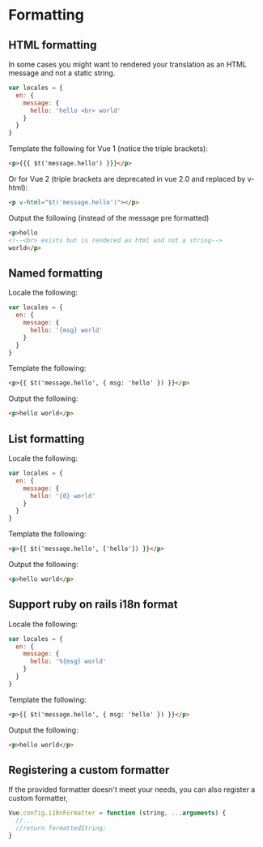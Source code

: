# Formatting

## HTML formatting
In some cases you might want to rendered your translation as an HTML message and not a static string.

```javascript
var locales = {
  en: {
    message: {
      hello: 'hello <br> world'
    }
  }
}
```

Template the following for Vue 1 (notice the triple brackets):
```html
<p>{{{ $t('message.hello') }}}</p>
```

Or for Vue 2 (triple brackets are deprecated in vue 2.0 and replaced by v-html):

```html
<p v-html="$t('message.hello')"></p>
```

Output the following (instead of the message pre formatted)

```html
<p>hello
<!--<br> exists but is rendered as html and not a string-->
world</p>
```

## Named formatting

Locale the following:

```javascript
var locales = {
  en: {
    message: {
      hello: '{msg} world'
    }
  }
}
```

Template the following:

```html
<p>{{ $t('message.hello', { msg: 'hello' }) }}</p>
```

Output the following:

```html
<p>hello world</p>
```

## List formatting

Locale the following:

```javascript
var locales = {
  en: {
    message: {
      hello: '{0} world'
    }
  }
}
```

Template the following:

```html
<p>{{ $t('message.hello', ['hello']) }}</p>
```

Output the following:

```html
<p>hello world</p>
```

## Support ruby on rails i18n format

Locale the following:

```javascript
var locales = {
  en: {
    message: {
      hello: '%{msg} world'
    }
  }
}
```

Template the following:

```html
<p>{{ $t('message.hello', { msg: 'hello' }) }}</p>
```

Output the following:

```html
<p>hello world</p>
```

## Registering a custom formatter

If the provided formatter doesn't meet your needs, you can also register a custom formatter,

```javascript
Vue.config.i18nFormatter = function (string, ...arguments) {
  //...
  //return formattedString;
}
```
